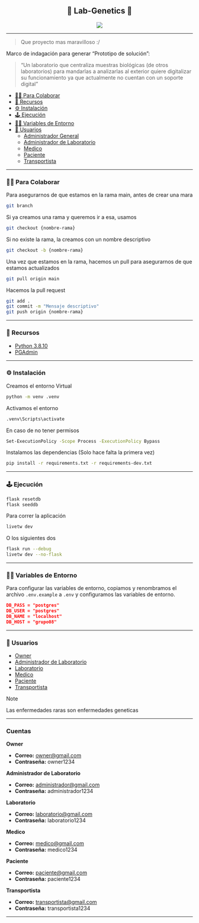 <div align="center">

## 🥼 Lab-Genetics 🧪

<img src='https://i.giphy.com/media/v1.Y2lkPTc5MGI3NjExMjhzb3drcDhtaTZjNGtyaXJzdXNoYmdiYmQ4MTA5N2lxMDZjN3lwbyZlcD12MV9pbnRlcm5hbF9naWZfYnlfaWQmY3Q9Zw/d31vEN2v9DzBqEx2/giphy.gif'>

</div>

---

> Que proyecto mas maravilloso :/

Marco de indagación para generar “Prototipo de solución”:

> “Un laboratorio que centraliza muestras biológicas (de otros laboratorios) para mandarlas a analizarlas al exterior quiere digitalizar su funcionamiento ya que actualmente no cuentan con un soporte digital”

- [🤝🏼 Para Colaborar](#-para-colaborar)
- [🧰 Recursos](#-recursos)
- [⚙️ Instalación](#️-instalación)
- [🕹️ Ejecución](#️-ejecución)
- [👨‍💻 Variables de Entorno](#-variables-de-entorno)
- [👤 Usuarios](#-usuarios)
    - [Administrador General](#administrador-general)
    - [Administrador de Laboratorio](#administrador-de-laboratorio)
    - [Medico](#medico)
    - [Paciente](#paciente)
    - [Transportista](#transportista)

---

### 🤝🏼 Para Colaborar

Para asegurarnos de que estamos en la rama main, antes de crear una mara

```bash
git branch
```

Si ya creamos una rama y queremos ir a esa, usamos

```bash
git checkout {nombre-rama}
```

Si no existe la rama, la creamos con un nombre descriptivo

```bash
git checkout -b {nombre-rama}
```

Una vez que estamos en la rama, hacemos un pull para asegurarnos de que estamos actualizados

```bash
git pull origin main
```

Hacemos la pull request

```bash
git add .
git commit -m "Mensaje descriptivo"
git push origin {nombre-rama}
```

---

### 🧰 Recursos

- [Python 3.8.10](https://www.python.org/downloads/release/python-3810/)
- [PGAdmin](https://www.pgadmin.org/download/pgadmin-4-windows/)

---

### ⚙️ Instalación

Creamos el entorno Virtual

```bash
python -m venv .venv
```

Activamos el entorno

```bash
.venv\Scripts\activate
```

En caso de no tener permisos

```bash
Set-ExecutionPolicy -Scope Process -ExecutionPolicy Bypass
```

Instalamos las dependencias (Solo hace falta la primera vez)

```bash
pip install -r requirements.txt -r requirements-dev.txt
```

---

### 🕹️ Ejecución

```bash
flask resetdb
flask seeddb
```

Para correr la aplicación

```bash
livetw dev
```

O los siguientes dos

```bash
flask run --debug
livetw dev --no-flask
```

----

### 👨‍💻 Variables de Entorno

Para configurar las variables de entorno, copiamos y renombramos el archivo `.env.example` a `.env` y configuramos las variables de entorno.

```json
DB_PASS = "postgres"
DB_USER = "postgres"
DB_NAME = "localhost"
DB_HOST = "grupo08"
```

---

### 👤 Usuarios

- [Owner](#administrador-general)
- [Administrador de Laboratorio](#administrador-de-laboratorio)
- [Laboratorio](#laboratorio)
- [Medico](#medico)
- [Paciente](#paciente)
- [Transportista](#transportista)

> [!NOTE]  
> Las enfermedades raras son enfermedades geneticas

---

### Cuentas


**Owner**
- **Correo:** owner@gmail.com
- **Contraseña:** owner1234

**Administrador de Laboratorio**
- **Correo:** administrador@gmail.com
- **Contraseña:** administrador1234

**Laboratorio**
- **Correo:** laboratorio@gmail.com
- **Contraseña:** laboratorio1234

**Medico**
- **Correo:** medico@gmail.com
- **Contraseña:** medico1234

**Paciente**
- **Correo:** paciente@gmail.com
- **Contraseña:** paciente1234

**Transportista**
- **Correo:** transportista@gmail.com
- **Contraseña:** transportista1234

---